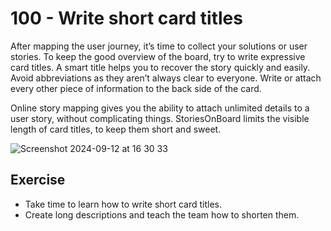 # 100 - Write short card titles

After mapping the user journey, itʼs time to collect your solutions or user stories. To keep the good overview of the board, try to write expressive card titles. A smart title helps you to recover the story quickly and easily. Avoid abbreviations as they arenʼt always clear to everyone. Write or attach every other piece of information to the back side of the card.

Online story mapping gives you the ability to attach unlimited details to a user story, without complicating things. StoriesOnBoard limits the visible length of card titles, to keep them short and sweet.

![Screenshot 2024-09-12 at 16 30 33](https://github.com/user-attachments/assets/2e2c1837-bf1a-47d2-99ca-2f4b356119a1)

## Exercise

- Take time to learn how to write short card titles.
- Create long descriptions and teach the team how to shorten them.
